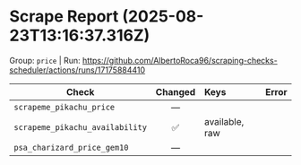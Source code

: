 # Scrape Report (2025-08-23T13:16:37.316Z)

Group: `price`  |  Run: https://github.com/AlbertoRoca96/scraping-checks-scheduler/actions/runs/17175884410

| Check | Changed | Keys | Error |
|---|:---:|:--|:--|
| `scrapeme_pikachu_price` | — |  |  |
| `scrapeme_pikachu_availability` | ✅ | available, raw |  |
| `psa_charizard_price_gem10` | — |  |  |
